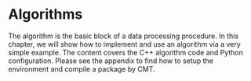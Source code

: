 # Algorithms

The algorithm is the basic block of a data processing procedure. In this chapter, we will show how to implement and use an algorithm via a very simple example. The content covers the C++ algorithm code and Python configuration. Please see the appendix to find how to setup the environment and compile a package by CMT.